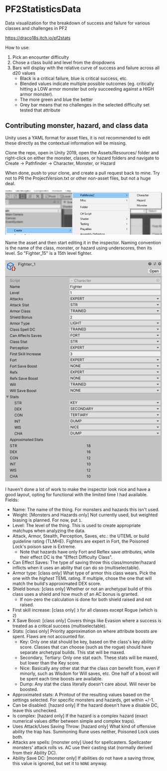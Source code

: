 # PF2StatisticsData
Data visualization for the breakdown of success and failure for various classes and challenges in PF2

https://draco18s.itch.io/pf2stats

How to use:

1. Pick an encounter difficulty
2. Chose a class build and level from the dropdowns
3. Bars will display with the relative curve of success and failure across all d20 values
     - Black is a critical failure, blue is critical success, etc.
	 - Blended values indicate multiple possible outcomes (eg. critically hitting a LOW armor monster but only succeeding against a HIGH armor monster).
	 - The more green and blue the better
	 - Grey bar means that no challenges in the selected difficulty set tested that attribute

## Contributing monster, hazard, and class data

Unity uses a YAML format for asset files, it is not recommended to edit these directly as the contextual information will be missing.

Clone the repo, open in Unity 2019, open the Assets/Resources/ folder and right-click on either the monster, classes, or hazard folders and navigate to Create -> Pathfinder -> Character, Monster, or Hazard

When done, push to your clone, and create a pull request back to mine. Try not to PR the ProjectVersion.txt or other non-asset files, but not a huge deal.

![Create menu](./docs/menu.png "Create menu")

Name the asset and then start editing it in the inspector.
Naming convention is the name of the class, monster, or hazard using underscores, then its level. So "Fighter_15" is a 15th level fighter.

![Unity inspector](./docs/inspector.png "Unity inspector")

I haven't done a lot of work to make the inspector look nice and have a good layout, opting for functional with the limited time I had available.
Fields:
 - Name: The name of the thing. For monsters and hazards this isn't used.
 - Weight: [Monsters and Hazards only] Not currently used, but weighted biasing is planned. For now, put `1`.
 - Level: The level of the thing. This is used to create appropriate matchups when analyzing the data.
 - Attack, Armor, Stealth, Perception, Saves, etc.: the UTEML or build guideline rating (TLMHE). Fighters are expert in Fort, the Poisoned Lock's poison save is Extreme.
     - Note that hazards have only Fort and Reflex save *attributes*, while their effect DC is the "Effect Difficulty Class".
 - Can Effect Saves: The type of saving throw this class/monster/hazard inflicts when it uses an ability that can do so (multiselectable).
 - Armor type: [class only] What type of armor this class wears. Pick the one with the *highest* TEML rating. If multiple, chose the one that will match the build's approximated DEX score.
 - Shield bonus: [class only] Whether or not an archetypal build of this class uses a shield and how much of an AC bonus is granted.
     - If non-zero the calculation is done for both shield raised and not raised.
 - First skill increase: [class only] `3` for all classes except Rogue (which is `2`)
 - X Save Boost: [class only] Covers things like Evasion where a success is treated as a critical success (multiselectable).
 - Stats: [class only] Priority approximation on where attribute boosts are spent. Flaws are not accounted for.
     - Key: Only one stat should be key, based on the class's key ability score. Classes that can choose (such as the rogue) should have separate archetypal builds. This stat will be maxed.
	 - Secondary, Tertiary: Only one stat each. These stats will be maxed, but lower than the Key score.
	 - Nice: Basically any other stat that the class *can* benefit from, even if minorly, such as Wisdom for Will saves, etc. One half of a boost will be spent each time boosts are available.
	 - Dump: Any stat the class literally doesn't care about. Will never be boosted.
 - Approximated stats: A Printout of the resulting values based on the settings selected. For specific monsters and hazards, get within +/-1.
 - Can be disabled: [hazard only] If the hazard doesn't have a disable DC, leave this unchecked.
 - Is complex: [hazard only] If the hazard is a complex hazard (exact numerical values differ between simple and complex traps).
 - Uses Attack/Uses Saving Throw: [hazard only] What kind of offensive ability the trap has. Summoning Rune uses neither, Poisoned Lock uses both.
 - Attacks are spells: [monster only] Used for spellcasters. Spellcaster monsters' attack rolls vs. AC use their casting stat (normally derived from their Ability DC).
 - Ability Save DC: [monster only] If abilities do not have a saving throw, this value is ignored, but set it to `NONE` anyway.
 